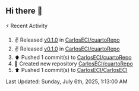 ## Hi there 👋

⚡ Recent Activity
<!--RECENT_ACTIVITY:start-->
1. ✌️ Released [v0.1.0](https://github.com/CarlosECI/cuartoRepo/releases/tag/v0.1.0) in [CarlosECI/cuartoRepo](https://github.com/CarlosECI/cuartoRepo)<br>
2. ✌️ Released [v0.1.0](https://github.com/CarlosECI/cuartoRepo/releases/tag/v0.1.0) in [CarlosECI/cuartoRepo](https://github.com/CarlosECI/cuartoRepo)<br>
3. ⬆️ Pushed 1 commit(s) to [CarlosECI/cuartoRepo](https://github.com/CarlosECI/cuartoRepo)<br>
4. 📔 Created new repository [CarlosECI/cuartoRepo](https://github.com/CarlosECI/cuartoRepo)<br>
5. ⬆️ Pushed 1 commit(s) to [CarlosECI/CarlosECI](https://github.com/CarlosECI/CarlosECI)<br>
<!--RECENT_ACTIVITY:end-->
<!--RECENT_ACTIVITY:last_update-->
Last Updated: Sunday, July 6th, 2025, 1:13:00 AM
<!--RECENT_ACTIVITY:last_update_end-->
